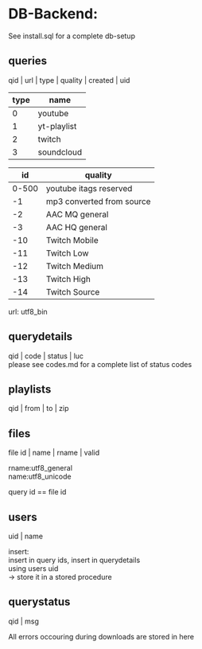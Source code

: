 # DB-Backend:
See install.sql for a complete db-setup
## queries
qid | url | type | quality | created | uid   

| type | name |
|---|---|
| 0 | youtube |
| 1 | yt-playlist |
| 2 | twitch |
| 3 | soundcloud |
  
  
| id | quality |
|---|---|
| 0-500 | youtube itags reserved |
| -1 | mp3 converted from source |
| -2 | AAC MQ general |
| -3 | AAC HQ general |
| -10 | Twitch Mobile |
| -11 | Twitch Low |
| -12 | Twitch Medium |
| -13 | Twitch High |
| -14 | Twitch Source |

url: utf8_bin

	
## querydetails
qid | code | status | luc  
	please see codes.md for a complete list of status codes

## playlists
qid | from | to | zip  

## files
file id | name | rname | valid  

rname:utf8_general  
name:utf8_unicode  

query id == file id

## users
uid | name  

insert:  
insert in query ids, insert in querydetails  
using users uid  
-> store it in a stored procedure  

## querystatus
qid | msg  

All errors occouring during downloads are stored in here